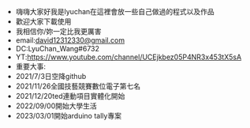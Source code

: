 - 嗨嗨大家好我是lyuchan在這裡會放一些自己做過的程式以及作品
- 歡迎大家下載使用
- 我相信你/妳一定比我更厲害
- email:david12312330@gmail.com
- DC:LyuChan_Wang#6732
- YT:https://www.youtube.com/channel/UCEjkbez05P4NR3x453tX5sA
- 重要大事:
- 2021/7/3日空降github
- 2021/11/26全國技藝競賽數位電子第七名
- 2021/12/20ted連動項目實體化開始
- 2022/09/00開始大學生活
- 2023/03/01開始arduino tally專案
